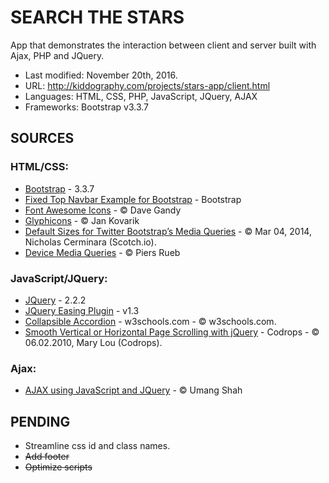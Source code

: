# SEARCH THE STARS #

App that demonstrates the interaction between client and server built with Ajax, PHP and JQuery.

* Last modified: November 20th, 2016.
* URL: http://kiddography.com/projects/stars-app/client.html
* Languages: HTML, CSS, PHP, JavaScript, JQuery, AJAX
* Frameworks: Bootstrap v3.3.7

## **SOURCES** ##

### HTML/CSS: ###
* [Bootstrap](http://getbootstrap.com/) - 3.3.7
* [Fixed Top Navbar Example for Bootstrap](https://getbootstrap.com/examples/navbar-fixed-top/) - Bootstrap
* [Font Awesome Icons](http://fontawesome.io/icons/) - © Dave Gandy
* [Glyphicons](http://glyphicons.com/) - © Jan Kovarik
* [Default Sizes for Twitter Bootstrap’s Media Queries](https://scotch.io/tutorials/default-sizes-for-twitter-bootstraps-media-queries) - © Mar 04, 2014, Nicholas Cerminara (Scotch.io).
* [Device Media Queries](http://resizr.co/) - © Piers Rueb


### JavaScript/JQuery: ###
* [JQuery](https://jquery.com/) - 2.2.2
* [JQuery Easing Plugin](http://gsgd.co.uk/sandbox/jquery/easing/) - v1.3
* [Collapsible Accordion](http://www.w3schools.com/howto/howto_js_accordion.asp) - w3schools.com - © w3schools.com.
* [Smooth Vertical or Horizontal Page Scrolling with jQuery](http://tympanus.net/codrops/2010/06/02/smooth-vertical-or-horizontal-page-scrolling-with-jquery/) - Codrops - © 06.02.2010, Mary Lou (Codrops).

### Ajax: ###
* [AJAX using JavaScript and JQuery](https://www.udemy.com/learn-ajax-using-javascript-jquery-in-2-hrs-2-projects/learn/v4/t/lecture/4952588?start=105) - © Umang Shah

## **PENDING** ##
* Streamline css id and class names.
* ~~Add footer~~
* ~~Optimize scripts~~

